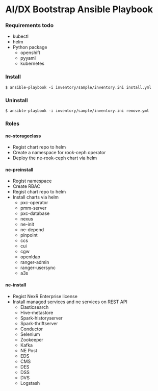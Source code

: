 # AI/DX Bootstrap Ansible Playbook

### Requirements todo
- kubectl
- helm
- Python package
  * openshift
  * pyyaml
  * kubernetes

### Install
```shell script
$ ansible-playbook -i inventory/sample/inventory.ini install.yml
```

### Uninstall
```shell script
$ ansible-playbook -i inventory/sample/inventory.ini remove.yml
```

### Roles

#### ne-storageclass
- Regist chart repo to helm
- Create a namespace for rook-ceph operator
- Deploy the ne-rook-ceph chart via helm

#### ne-preinstall
- Regist namespace
- Create RBAC
- Regist chart repo to helm
- Install charts via helm
  * pxc-operator
  * pmm-server
  * pxc-database
  * nexus
  * ne-init
  * ne-depend
  * pinpoint
  * ccs
  * cui
  * cgw
  * openldap
  * ranger-admin
  * ranger-usersync
  * a3s

#### ne-install
- Regist NexR Enterprise license
- Install managed services and ne services on REST API
  * Elasticsearch
  * Hive-metastore
  * Spark-historyserver
  * Spark-thriftserver
  * Conductor
  * Selenium
  * Zookeeper
  * Kafka
  * NE Post
  * EDS
  * CMS
  * DES
  * DSS
  * DVS
  * Logstash
